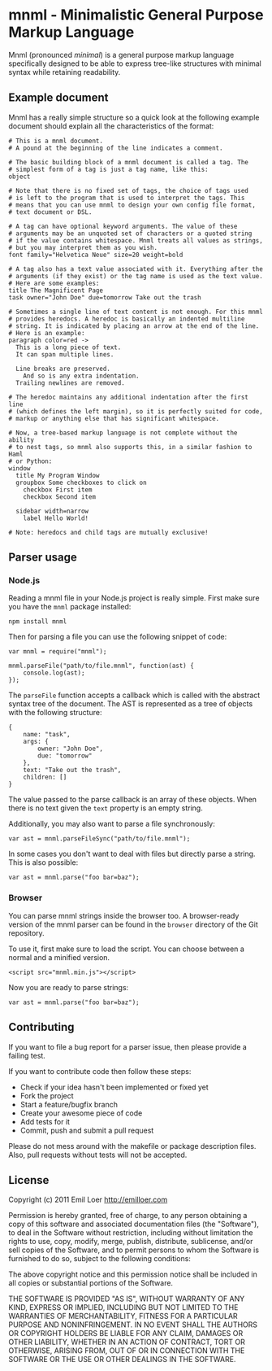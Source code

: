 # mnml - Minimalistic General Purpose Markup Language

Mnml (pronounced *minimal*) is a general purpose markup language specifically designed to be able to express tree-like structures with minimal syntax while retaining readability.

## Example document

Mnml has a really simple structure so a quick look at the following example document should explain all the characteristics of the format:

    # This is a mnml document.
    # A pound at the beginning of the line indicates a comment.

    # The basic building block of a mnml document is called a tag. The
    # simplest form of a tag is just a tag name, like this:
    object

    # Note that there is no fixed set of tags, the choice of tags used
    # is left to the program that is used to interpret the tags. This
    # means that you can use mnml to design your own config file format,
    # text document or DSL.

    # A tag can have optional keyword arguments. The value of these
    # arguments may be an unquoted set of characters or a quoted string
    # if the value contains whitespace. Mnml treats all values as strings,
    # but you may interpret them as you wish.
    font family="Helvetica Neue" size=20 weight=bold

    # A tag also has a text value associated with it. Everything after the
    # arguments (if they exist) or the tag name is used as the text value.
    # Here are some examples:
    title The Magnificent Page
    task owner="John Doe" due=tomorrow Take out the trash

    # Sometimes a single line of text content is not enough. For this mnml
    # provides heredocs. A heredoc is basically an indented multiline
    # string. It is indicated by placing an arrow at the end of the line.
    # Here is an example:
    paragraph color=red ->
      This is a long piece of text.
      It can span multiple lines.

      Line breaks are preserved.
        And so is any extra indentation.
      Trailing newlines are removed.

    # The heredoc maintains any additional indentation after the first line
    # (which defines the left margin), so it is perfectly suited for code,
    # markup or anything else that has significant whitespace.

    # Now, a tree-based markup language is not complete without the ability
    # to nest tags, so mnml also supports this, in a similar fashion to Haml
    # or Python:
    window
      title My Program Window
      groupbox Some checkboxes to click on
        checkbox First item
        checkbox Second item

      sidebar width=narrow
        label Hello World!

    # Note: heredocs and child tags are mutually exclusive!

## Parser usage

### Node.js

Reading a mnml file in your Node.js project is really simple. First make sure you have the `mnml` package installed:

    npm install mnml

Then for parsing a file you can use the following snippet of code:

    var mnml = require("mnml");

    mnml.parseFile("path/to/file.mnml", function(ast) {
        console.log(ast);
    });

The `parseFile` function accepts a callback which is called with the abstract syntax tree of the document. The AST is represented as a tree of objects with the following structure:

    {
        name: "task",
        args: {
            owner: "John Doe",
            due: "tomorrow"
        },
        text: "Take out the trash",
        children: []
    }

The value passed to the parse callback is an array of these objects. When there is no text given the `text` property is an empty string.

Additionally, you may also want to parse a file synchronously:

    var ast = mnml.parseFileSync("path/to/file.mnml");

In some cases you don't want to deal with files but directly parse a string. This is also possible:

    var ast = mnml.parse("foo bar=baz");

### Browser

You can parse mnml strings inside the browser too. A browser-ready version of the mnml parser can be found in the `browser` directory of the Git repository. 

To use it, first make sure to load the script. You can choose between a normal and a minified version.

    <script src="mnml.min.js"></script>

Now you are ready to parse strings:

    var ast = mnml.parse("foo bar=baz");

## Contributing

If you want to file a bug report for a parser issue, then please provide a failing test.

If you want to contribute code then follow these steps:

 * Check if your idea hasn't been implemented or fixed yet
 * Fork the project
 * Start a feature/bugfix branch
 * Create your awesome piece of code
 * Add tests for it
 * Commit, push and submit a pull request

Please do not mess around with the makefile or package description files. Also, pull requests without tests will not be accepted.

## License

Copyright (c) 2011 Emil Loer <http://emilloer.com>

Permission  is  hereby granted, free of charge, to any person obtaining a copy of  this  software  and  associated  documentation files  (the "Software"), to deal in the Software without restriction, including without limitation the rights to use, copy, modify, merge, publish, distribute, sublicense, and/or sell copies of the Software, and to permit persons to whom the Software is  furnished to do so, subject to the following conditions:

The  above  copyright  notice and this permission notice shall be included in all copies or substantial portions of the Software.

THE SOFTWARE IS PROVIDED "AS IS", WITHOUT WARRANTY OF  ANY  KIND, EXPRESS  OR  IMPLIED, INCLUDING BUT NOT LIMITED TO THE WARRANTIES OF MERCHANTABILITY, FITNESS FOR A PARTICULAR PURPOSE  AND  NONINFRINGEMENT. IN NO EVENT SHALL THE AUTHORS OR COPYRIGHT HOLDERS BE LIABLE FOR ANY CLAIM, DAMAGES OR OTHER LIABILITY, WHETHER  IN  AN ACTION OF CONTRACT, TORT OR OTHERWISE, ARISING FROM, OUT OF OR IN CONNECTION WITH THE SOFTWARE OR THE USE OR OTHER DEALINGS IN  THE SOFTWARE.
